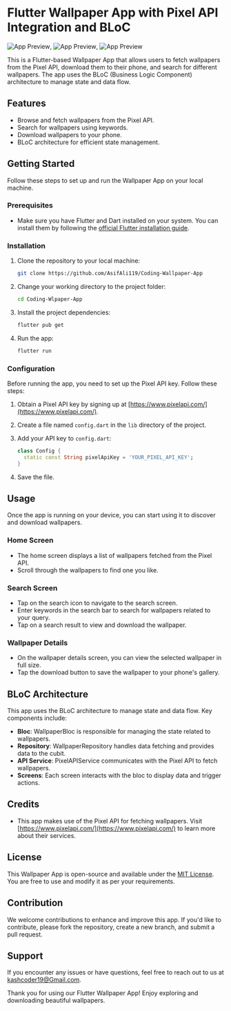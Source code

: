 # Flutter Wallpaper App with Pixel API Integration and BLoC

![App Preview](images_screen_shots/MainScreen.jpeg),
![App Preview](images_screen_shots/search_screen.jpeg),
![App Preview](images_screen_shots/detail_screen.jpeg)

This is a Flutter-based Wallpaper App that allows users to fetch wallpapers from the Pixel API, download them to their phone, and search for different wallpapers. The app uses the BLoC (Business Logic Component) architecture to manage state and data flow.

## Features

- Browse and fetch wallpapers from the Pixel API.
- Search for wallpapers using keywords.
- Download wallpapers to your phone.
- BLoC architecture for efficient state management.

## Getting Started

Follow these steps to set up and run the Wallpaper App on your local machine.

### Prerequisites

- Make sure you have Flutter and Dart installed on your system. You can install them by following the [official Flutter installation guide](https://flutter.dev/docs/get-started/install).

### Installation

1. Clone the repository to your local machine:

   ```bash
   git clone https://github.com/AsifAli119/Coding-Wallpaper-App
   ```

2. Change your working directory to the project folder:

   ```bash
   cd Coding-Wlpaper-App
   ```

3. Install the project dependencies:

   ```bash
   flutter pub get
   ```

4. Run the app:

   ```bash
   flutter run
   ```

### Configuration

Before running the app, you need to set up the Pixel API key. Follow these steps:

1. Obtain a Pixel API key by signing up at [https://www.pixelapi.com/](https://www.pixelapi.com/).

2. Create a file named `config.dart` in the `lib` directory of the project.

3. Add your API key to `config.dart`:

   ```dart
   class Config {
     static const String pixelApiKey = 'YOUR_PIXEL_API_KEY';
   }
   ```

4. Save the file.

## Usage

Once the app is running on your device, you can start using it to discover and download wallpapers.

### Home Screen

- The home screen displays a list of wallpapers fetched from the Pixel API.
- Scroll through the wallpapers to find one you like.

### Search Screen

- Tap on the search icon to navigate to the search screen.
- Enter keywords in the search bar to search for wallpapers related to your query.
- Tap on a search result to view and download the wallpaper.

### Wallpaper Details

- On the wallpaper details screen, you can view the selected wallpaper in full size.
- Tap the download button to save the wallpaper to your phone's gallery.

## BLoC Architecture

This app uses the BLoC architecture to manage state and data flow. Key components include:

- **Bloc**: WallpaperBloc is responsible for managing the state related to wallpapers.
- **Repository**: WallpaperRepository handles data fetching and provides data to the cubit.
- **API Service**: PixelAPIService communicates with the Pixel API to fetch wallpapers.
- **Screens**: Each screen interacts with the bloc to display data and trigger actions.

## Credits

- This app makes use of the Pixel API for fetching wallpapers. Visit [https://www.pixelapi.com/](https://www.pixelapi.com/) to learn more about their services.

## License

This Wallpaper App is open-source and available under the [MIT License](LICENSE.md). You are free to use and modify it as per your requirements.

## Contribution

We welcome contributions to enhance and improve this app. If you'd like to contribute, please fork the repository, create a new branch, and submit a pull request.

## Support

If you encounter any issues or have questions, feel free to reach out to us at [kashcoder19@Gmail.com](mailto:kashcoder19@gmail.com).

Thank you for using our Flutter Wallpaper App! Enjoy exploring and downloading beautiful wallpapers.
